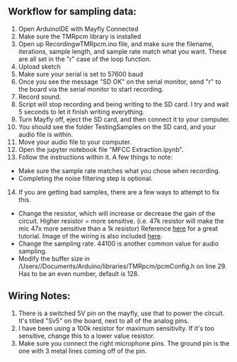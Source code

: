 ## Workflow for sampling data:
1. Open ArduinoIDE with Mayfly Connected
2. Make sure the TMRpcm library is installed
3. Open up RecordingwTMRpcm.ino file, and make sure the filename, iterations, sample length, and sample rate match what you want. These are all set in the "r" case of the loop function. 
4. Upload sketch
5. Make sure your serial is set to 57600 baud
6. Once you see the message "SD OK" on the serial monitor, send "r" to the board via the serial monitor to start recording.
7. Record sound.
8. Script will stop recording and being writing to the SD card. I try and wait 5 seconds to let it finish writing everything. 
9. Turn Mayfly off, eject the SD card, and then connect it to your computer.
10. You should see the folder TestingSamples on the SD card, and your audio file is within.
11. Move your audio file to your computer.
12. Open the jupyter notebook file "MFCC Extraction.ipynb".
13. Follow the instructions within it. A few things to note:
  * Make sure the sample rate matches what you chose when recording.
  * Completing the noise filtering step is optional.
14. If you are getting bad samples, there are a few ways to attempt to fix this.
  * Change the resistor, which will increase or decrease the gain of the circuit. Higher resistor = more sensitive. (i.e. 47k resistor will make the mic 47x more sensitive than a 1k resistor) Reference [here](https://www.circuitbasics.com/how-to-use-microphones-on-the-arduino/) for a great tutorial. Image of the wiring is also included [here](MicrophoneWiring.png).
  * Change the sampling rate. 44100 is another common value for audio sampling.
  *  Modify the buffer size in /Users/<your-username>/Documents/Arduino/libraries/TMRpcm/pcmConfig.h on line 29. Has to be an even number, default is 128.

## Wiring Notes:
1. There is a switched 5V pin on the mayfly, use that to power the circuit. It's titled "Sv5" on the board, next to all of the analog pins.
2. I have been using a 100k resistor for maximum sensitivity. If it's too sensitive, change this to a lower value resistor.
3. Make sure you connect the right microphone pins. The ground pin is the one with 3 metal lines coming off of the pin. 
